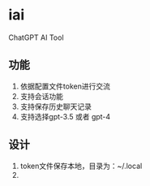 # iai

ChatGPT AI Tool

## 功能
1. 依据配置文件token进行交流
2. 支持会话功能
3. 支持保存历史聊天记录
4. 支持选择gpt-3.5 或者 gpt-4


## 设计
1. token文件保存本地，目录为：~/.local
2. 